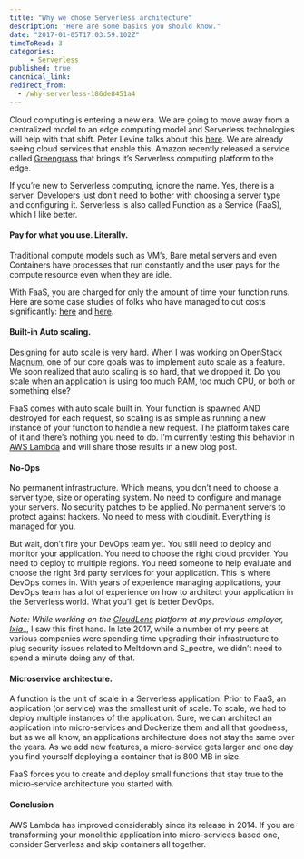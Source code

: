 ```yaml
---
title: "Why we chose Serverless architecture"
description: "Here are some basics you should know."
date: "2017-01-05T17:03:59.102Z"
timeToRead: 3
categories:
     - Serverless
published: true
canonical_link:
redirect_from:
  - /why-serverless-186de8451a4
---
```


Cloud computing is entering a new era. We are going to move away from a centralized model to an edge computing model and Serverless technologies will help with that shift. Peter Levine talks about this [here](http://a16z.com/2016/12/16/the-end-of-cloud-computing/). We are already seeing cloud services that enable this. Amazon recently released a service called [Greengrass](https://aws.amazon.com/greengrass/) that brings it’s Serverless computing platform to the edge.

If you’re new to Serverless computing, ignore the name. Yes, there is a server. Developers just don’t need to bother with choosing a server type and configuring it. Serverless is also called Function as a Service (FaaS), which I like better.

#### Pay for what you use. Literally.

Traditional compute models such as VM’s, Bare metal servers and even Containers have processes that run constantly and the user pays for the compute resource even when they are idle.

With FaaS, you are charged for only the amount of time your function runs. Here are some case studies of folks who have managed to cut costs significantly: [here](https://alestic.com/2016/12/aws-invoice-example/) and [here](https://blog.lodr.io/going-serverless-5x-faster-100x-cheaper-2b7db8c37405#.3fwag8gju).

#### Built-in Auto scaling.

Designing for auto scale is very hard. When I was working on [OpenStack Magnum](https://wiki.openstack.org/wiki/Magnum), one of our core goals was to implement auto scale as a feature. We soon realized that auto scaling is so hard, that we dropped it. Do you scale when an application is using too much RAM, too much CPU, or both or something else?

FaaS comes with auto scale built in. Your function is spawned AND destroyed for each request, so scaling is as simple as running a new instance of your function to handle a new request. The platform takes care of it and there’s nothing you need to do. I’m currently testing this behavior in [AWS Lambda](https://aws.amazon.com/lambda/) and will share those results in a new blog post.

#### No-Ops

No permanent infrastructure. Which means, you don’t need to choose a server type, size or operating system. No need to configure and manage your servers. No security patches to be applied. No permanent servers to protect against hackers. No need to mess with cloudinit. Everything is managed for you.

But wait, don’t fire your DevOps team yet. You still need to deploy and monitor your application. You need to choose the right cloud provider. You need to deploy to multiple regions. You need someone to help evaluate and choose the right 3rd party services for your application. This is where DevOps comes in. With years of experience managing applications, your DevOps team has a lot of experience on how to architect your application in the Serverless world. What you’ll get is better DevOps.

_Note: While working on the_ [_CloudLens_](https://www.ixiacom.com/cloudlens) _platform at my previous employer,_ [_Ixia_](https://www.ixiacom.com/)_, I saw this first hand. In late 2017, while a number of my peers at various companies were spending time upgrading their infrastructure to plug security issues related to Meltdown and S_pectre, we didn’t need to spend a minute doing any of that.

#### Microservice architecture.

A function is the unit of scale in a Serverless application. Prior to FaaS, an application (or service) was the smallest unit of scale. To scale, we had to deploy multiple instances of the application. Sure, we can architect an application into micro-services and Dockerize them and all that goodness, but as we all know, an applications architecture does not stay the same over the years. As we add new features, a micro-service gets larger and one day you find yourself deploying a container that is 800 MB in size.

FaaS forces you to create and deploy small functions that stay true to the micro-service architecture you started with.

#### Conclusion

AWS Lambda has improved considerably since its release in 2014. If you are transforming your monolithic application into micro-services based one, consider Serverless and skip containers all together.
